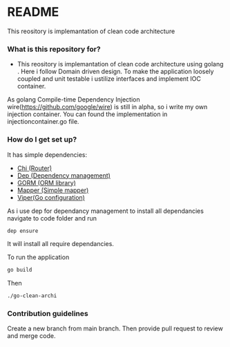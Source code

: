 # README #

This reository is implemantation of clean code architecture 

### What is this repository for? ###

* This reository is implemantation of clean code architecture using golang . Here i follow Domain driven design. To make the application loosely coupled and unit testable i ustilize interfaces and implement IOC container.  

As golang Compile-time Dependency Injection wire(https://github.com/google/wire) is still in alpha, so i write my own injection container. You can found the implementation in injectioncontainer.go file.


### How do I get set up? ###

It has simple dependencies:

 - [Chi (Router)](https://github.com/go-chi/chi)
 - [Dep (Dependency management)](https://github.com/golang/dep)
 - [GORM (ORM library)](http://gorm.io)
 - [Mapper (Simple mapper)](github.com/devfeel/mapper)
 - [Viper(Go configuration)](https://github.com/spf13/viper)

As i use dep for dependancy management to install all dependancies navigate to code folder and run
```sh
dep ensure 
```
It will install all require dependancies.

To run the application

```sh
go build
```

Then

```sh
./go-clean-archi
```
### Contribution guidelines ###

Create a new branch from main branch. Then provide pull request to review and merge code.

